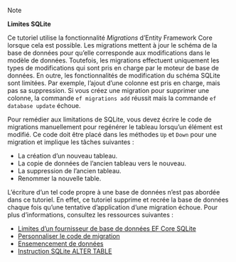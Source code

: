> [!NOTE]
> 
> **Limites SQLite**
>
> Ce tutoriel utilise la fonctionnalité *Migrations* d’Entity Framework Core lorsque cela est possible. Les migrations mettent à jour le schéma de la base de données pour qu’elle corresponde aux modifications dans le modèle de données. Toutefois, les migrations effectuent uniquement les types de modifications qui sont pris en charge par le moteur de base de données. En outre, les fonctionnalités de modification du schéma SQLite sont limitées. Par exemple, l’ajout d’une colonne est pris en charge, mais pas sa suppression. Si vous créez une migration pour supprimer une colonne, la commande `ef migrations add` réussit mais la commande `ef database update` échoue. 
>
> Pour remédier aux limitations de SQLite, vous devez écrire le code de migrations manuellement pour regénérer le tableau lorsqu’un élément est modifié. Ce code doit être placé dans les méthodes `Up` et `Down` pour une migration et implique les tâches suivantes :
>
> * La création d’un nouveau tableau.
> * La copie de données de l’ancien tableau vers le nouveau.
> * La suppression de l’ancien tableau.
> * Renommer la nouvelle table.
>
> L’écriture d’un tel code propre à une base de données n’est pas abordée dans ce tutoriel. En effet, ce tutoriel supprime et recrée la base de données chaque fois qu’une tentative d’application d’une migration échoue. Pour plus d’informations, consultez les ressources suivantes :
>
> * [Limites d’un fournisseur de base de données EF Core SQLite](/ef/core/providers/sqlite/limitations)
> * [Personnaliser le code de migration](/ef/core/managing-schemas/migrations/#customize-migration-code)
> * [Ensemencement de données](/ef/core/modeling/data-seeding)
> * [Instruction SQLite ALTER TABLE](https://sqlite.org/lang_altertable.html)